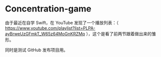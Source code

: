 # Concentration-game

由于最近在自学 Swift，在 YouTube 发现了一个播放列表：（ https://www.youtube.com/playlist?list=PLPA-ayBrweUzGFmkT_W65z64MoGnKRZMq ），这个是看了前两节跟着做出来的雏形。

同时是测试 GitHub 发布项目用。
